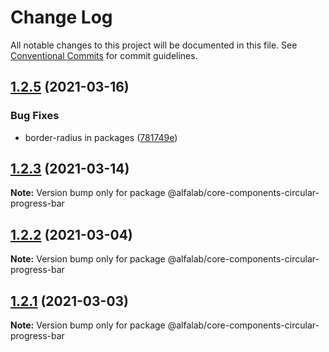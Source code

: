 # Change Log

All notable changes to this project will be documented in this file.
See [Conventional Commits](https://conventionalcommits.org) for commit guidelines.

## [1.2.5](https://github.com/alfa-laboratory/core-components/compare/@alfalab/core-components-circular-progress-bar@1.2.3...@alfalab/core-components-circular-progress-bar@1.2.5) (2021-03-16)


### Bug Fixes

* border-radius in packages ([781749e](https://github.com/alfa-laboratory/core-components/commit/781749ef38aefd5a6707ac56d2e297dce9f3e073))





## [1.2.3](https://github.com/alfa-laboratory/core-components/compare/@alfalab/core-components-circular-progress-bar@1.2.2...@alfalab/core-components-circular-progress-bar@1.2.3) (2021-03-14)

**Note:** Version bump only for package @alfalab/core-components-circular-progress-bar





## [1.2.2](https://github.com/alfa-laboratory/core-components/compare/@alfalab/core-components-circular-progress-bar@1.2.1...@alfalab/core-components-circular-progress-bar@1.2.2) (2021-03-04)

**Note:** Version bump only for package @alfalab/core-components-circular-progress-bar





## [1.2.1](https://github.com/alfa-laboratory/core-components/compare/@alfalab/core-components-circular-progress-bar@1.2.0...@alfalab/core-components-circular-progress-bar@1.2.1) (2021-03-03)

**Note:** Version bump only for package @alfalab/core-components-circular-progress-bar
